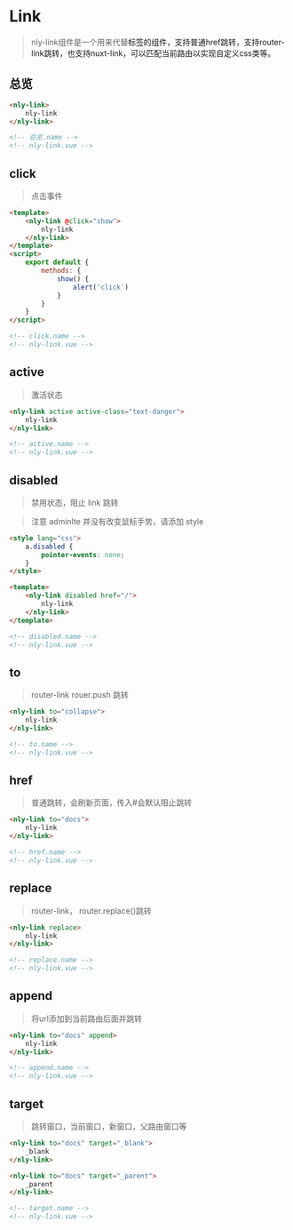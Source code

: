 # Link

> nly-link组件是一个用来代替<a>标签的组件，支持普通href跳转，支持router-link跳转，也支持nuxt-link，可以匹配当前路由以实现自定义css类等。

## 总览

```html
<nly-link>
	nly-link
</nly-link>

<!-- 总览.name -->
<!-- nly-link.vue -->
```

## click

> 点击事件

```html
<template>
	<nly-link @click="show">
		nly-link
	</nly-link>
</template>
<script>
	export default {
		methods: {
			show() {
				alert('click')
			}
		}
	}
</script>

<!-- click.name -->
<!-- nly-link.vue -->
```

## active

> 激活状态

```html
<nly-link active active-class="text-danger">
	nly-link
</nly-link>

<!-- active.name -->
<!-- nly-link.vue -->
```

## disabled

> 禁用状态，阻止 link 跳转

> 注意 adminlte 并没有改变鼠标手势，请添加 style

```html
<style lang="css">
	a.disabled {
		pointer-events: none;
	}
</style>
```

```html
<template>
	<nly-link disabled href="/">
		nly-link
	</nly-link>
</template>

<!-- disabled.name -->
<!-- nly-link.vue -->
```

## to

> router-link rouer.push 跳转

```html
<nly-link to="collapse">
	nly-link
</nly-link>

<!-- to.name -->
<!-- nly-link.vue -->
```

## href

> 普通跳转，会刷新页面，传入#会默认阻止跳转

```html
<nly-link to="docs">
	nly-link
</nly-link>

<!-- href.name -->
<!-- nly-link.vue -->
```

## replace

> router-link， router.replace()跳转

```html
<nly-link replace>
	nly-link
</nly-link>

<!-- replace.name -->
<!-- nly-link.vue -->
```

## append

> 将url添加到当前路由后面并跳转

```html
<nly-link to="docs" append>
	nly-link
</nly-link>

<!-- append.name -->
<!-- nly-link.vue -->
```

## target

> 跳转窗口，当前窗口，新窗口，父路由窗口等

```html
<nly-link to="docs" target="_blank">
	_blank
</nly-link>

<nly-link to="docs" target="_parent">
	_parent
</nly-link>

<!-- target.name -->
<!-- nly-link.vue -->
```